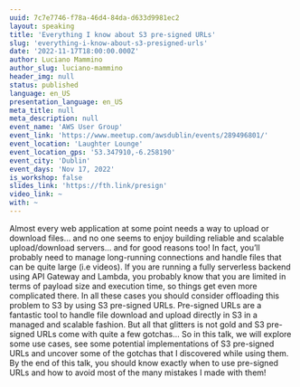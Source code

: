 ```yaml
---
uuid: 7c7e7746-f78a-46d4-84da-d633d9981ec2
layout: speaking
title: 'Everything I know about S3 pre-signed URLs'
slug: 'everything-i-know-about-s3-presigned-urls'
date: '2022-11-17T18:00:00.000Z'
author: Luciano Mammino
author_slug: luciano-mammino
header_img: null
status: published
language: en_US
presentation_language: en_US
meta_title: null
meta_description: null
event_name: 'AWS User Group'
event_link: 'https://www.meetup.com/awsdublin/events/289496801/'
event_location: 'Laughter Lounge'
event_location_gps: '53.347910,-6.258190'
event_city: 'Dublin'
event_days: 'Nov 17, 2022'
is_workshop: false
slides_link: 'https://fth.link/presign'
video_link: ~
with: ~
---
```


Almost every web application at some point needs a way to upload or download files… and no one seems to enjoy building reliable and scalable upload/download servers… and for good reasons too! In fact, you’ll probably need to manage long-running connections and handle files that can be quite large (i.e videos). If you are running a fully serverless backend using API Gateway and Lambda, you probably know that you are limited in terms of payload size and execution time, so things get even more complicated there. In all these cases you should consider offloading this problem to S3 by using S3 pre-signed URLs. Pre-signed URLs are a fantastic tool to handle file download and upload directly in S3 in a managed and scalable fashion. But all that glitters is not gold and S3 pre-signed URLs come with quite a few gotchas… So in this talk, we will explore some use cases, see some potential implementations of S3 pre-signed URLs and uncover some of the gotchas that I discovered while using them. By the end of this talk, you should know exactly when to use pre-signed URLs and how to avoid most of the many mistakes I made with them!
